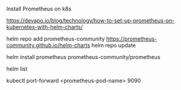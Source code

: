 


Install Prometheus on k8s

https://devapo.io/blog/technology/how-to-set-up-prometheus-on-kubernetes-with-helm-charts/

helm repo add prometheus-community https://prometheus-community.github.io/helm-charts
helm repo update

helm install prometheus prometheus-community/prometheus

helm list


kubectl port-forward &lt;prometheus-pod-name&gt; 9090 

